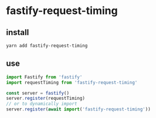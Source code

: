 # fastify-request-timing

## install

```shell
yarn add fastify-request-timing
```

## use

```js
import Fastify from 'fastify'
import requestTiming from 'fastify-request-timing'

const server = fastify()
server.register(requestTiming)
// or to dynamically import
server.register(await import('fastify-request-timing'))
```
